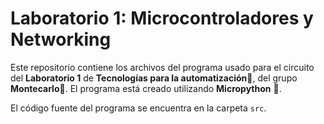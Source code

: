 # Laboratorio 1: Microcontroladores y Networking

Este repositorio contiene los archivos del programa usado para el circuito del **Laboratorio 1** de **Tecnologías para la automatización**🤖, del grupo **Montecarlo**🎲. El programa está creado utilizando **Micropython** 🐍.

El código fuente del programa se encuentra en la carpeta `src`.
